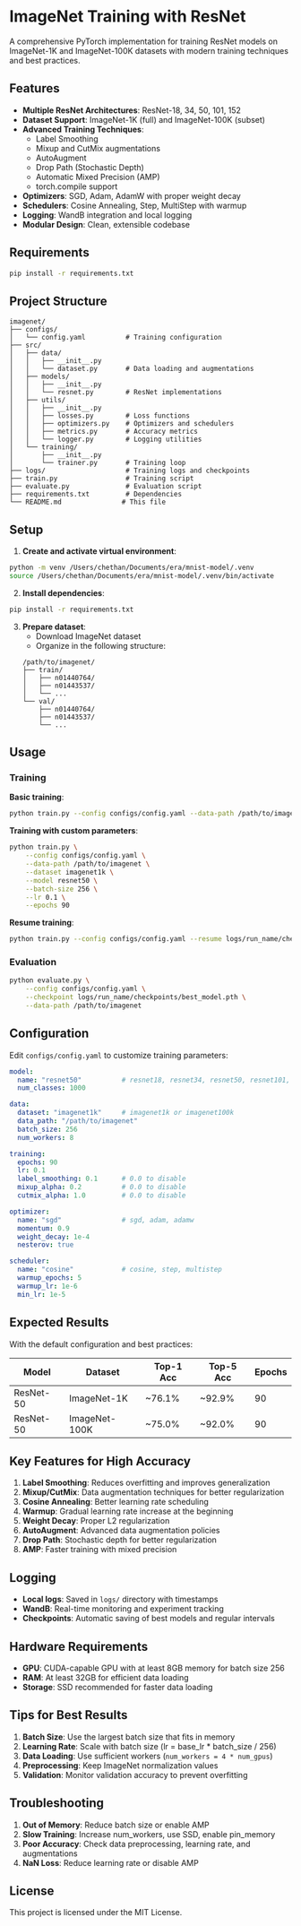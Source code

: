 # ImageNet Training with ResNet

A comprehensive PyTorch implementation for training ResNet models on ImageNet-1K and ImageNet-100K datasets with modern training techniques and best practices.

## Features

- **Multiple ResNet Architectures**: ResNet-18, 34, 50, 101, 152
- **Dataset Support**: ImageNet-1K (full) and ImageNet-100K (subset)
- **Advanced Training Techniques**:
  - Label Smoothing
  - Mixup and CutMix augmentations
  - AutoAugment
  - Drop Path (Stochastic Depth)
  - Automatic Mixed Precision (AMP)
  - torch.compile support
- **Optimizers**: SGD, Adam, AdamW with proper weight decay
- **Schedulers**: Cosine Annealing, Step, MultiStep with warmup
- **Logging**: WandB integration and local logging
- **Modular Design**: Clean, extensible codebase

## Requirements

```bash
pip install -r requirements.txt
```

## Project Structure

```
imagenet/
├── configs/
│   └── config.yaml          # Training configuration
├── src/
│   ├── data/
│   │   ├── __init__.py
│   │   └── dataset.py       # Data loading and augmentations
│   ├── models/
│   │   ├── __init__.py
│   │   └── resnet.py        # ResNet implementations
│   ├── utils/
│   │   ├── __init__.py
│   │   ├── losses.py        # Loss functions
│   │   ├── optimizers.py    # Optimizers and schedulers
│   │   ├── metrics.py       # Accuracy metrics
│   │   └── logger.py        # Logging utilities
│   └── training/
│       ├── __init__.py
│       └── trainer.py       # Training loop
├── logs/                    # Training logs and checkpoints
├── train.py                 # Training script
├── evaluate.py              # Evaluation script
├── requirements.txt         # Dependencies
└── README.md               # This file
```

## Setup

1. **Create and activate virtual environment**:
```bash
python -m venv /Users/chethan/Documents/era/mnist-model/.venv
source /Users/chethan/Documents/era/mnist-model/.venv/bin/activate
```

2. **Install dependencies**:
```bash
pip install -r requirements.txt
```

3. **Prepare dataset**:
   - Download ImageNet dataset
   - Organize in the following structure:
   ```
   /path/to/imagenet/
   ├── train/
   │   ├── n01440764/
   │   ├── n01443537/
   │   └── ...
   └── val/
       ├── n01440764/
       ├── n01443537/
       └── ...
   ```

## Usage

### Training

**Basic training**:
```bash
python train.py --config configs/config.yaml --data-path /path/to/imagenet
```

**Training with custom parameters**:
```bash
python train.py \
    --config configs/config.yaml \
    --data-path /path/to/imagenet \
    --dataset imagenet1k \
    --model resnet50 \
    --batch-size 256 \
    --lr 0.1 \
    --epochs 90
```

**Resume training**:
```bash
python train.py --config configs/config.yaml --resume logs/run_name/checkpoints/checkpoint_epoch_030.pth
```

### Evaluation

```bash
python evaluate.py \
    --config configs/config.yaml \
    --checkpoint logs/run_name/checkpoints/best_model.pth \
    --data-path /path/to/imagenet
```

## Configuration

Edit `configs/config.yaml` to customize training parameters:

```yaml
model:
  name: "resnet50"          # resnet18, resnet34, resnet50, resnet101, resnet152
  num_classes: 1000

data:
  dataset: "imagenet1k"     # imagenet1k or imagenet100k
  data_path: "/path/to/imagenet"
  batch_size: 256
  num_workers: 8

training:
  epochs: 90
  lr: 0.1
  label_smoothing: 0.1      # 0.0 to disable
  mixup_alpha: 0.2          # 0.0 to disable
  cutmix_alpha: 1.0         # 0.0 to disable

optimizer:
  name: "sgd"               # sgd, adam, adamw
  momentum: 0.9
  weight_decay: 1e-4
  nesterov: true

scheduler:
  name: "cosine"            # cosine, step, multistep
  warmup_epochs: 5
  warmup_lr: 1e-6
  min_lr: 1e-5
```

## Expected Results

With the default configuration and best practices:

| Model | Dataset | Top-1 Acc | Top-5 Acc | Epochs |
|-------|---------|-----------|-----------|---------|
| ResNet-50 | ImageNet-1K | ~76.1% | ~92.9% | 90 |
| ResNet-50 | ImageNet-100K | ~75.0% | ~92.0% | 90 |

## Key Features for High Accuracy

1. **Label Smoothing**: Reduces overfitting and improves generalization
2. **Mixup/CutMix**: Data augmentation techniques for better regularization
3. **Cosine Annealing**: Better learning rate scheduling
4. **Warmup**: Gradual learning rate increase at the beginning
5. **Weight Decay**: Proper L2 regularization
6. **AutoAugment**: Advanced data augmentation policies
7. **Drop Path**: Stochastic depth for better regularization
8. **AMP**: Faster training with mixed precision

## Logging

- **Local logs**: Saved in `logs/` directory with timestamps
- **WandB**: Real-time monitoring and experiment tracking
- **Checkpoints**: Automatic saving of best models and regular intervals

## Hardware Requirements

- **GPU**: CUDA-capable GPU with at least 8GB memory for batch size 256
- **RAM**: At least 32GB for efficient data loading
- **Storage**: SSD recommended for faster data loading

## Tips for Best Results

1. **Batch Size**: Use the largest batch size that fits in memory
2. **Learning Rate**: Scale with batch size (lr = base_lr * batch_size / 256)
3. **Data Loading**: Use sufficient workers (`num_workers = 4 * num_gpus`)
4. **Preprocessing**: Keep ImageNet normalization values
5. **Validation**: Monitor validation accuracy to prevent overfitting

## Troubleshooting

1. **Out of Memory**: Reduce batch size or enable AMP
2. **Slow Training**: Increase num_workers, use SSD, enable pin_memory
3. **Poor Accuracy**: Check data preprocessing, learning rate, and augmentations
4. **NaN Loss**: Reduce learning rate or disable AMP

## License

This project is licensed under the MIT License.